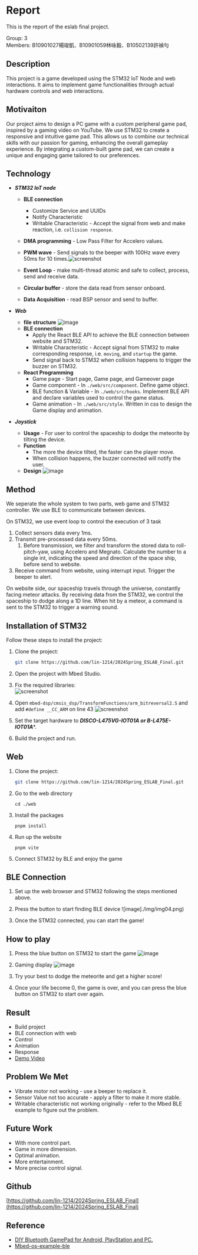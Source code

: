# Report

This is the report of the eslab final project.

Group: 3\
Members: B10901027楊竣凱、B10901059林咏毅、B10502139許禎勻

## Description

This project is a game developed using the STM32 IoT Node and web interactions. It aims to implement game functionalities through actual hardware controls and web interactions.

## Motivaiton

Our project aims to design a PC game with a custom peripheral game pad, inspired by a gaming video on YouTube. We use STM32 to create a responsive and intuitive game pad. This allows us to combine our technical skills with our passion for gaming, enhancing the overall gameplay experience. By integrating a custom-built game pad, we can create a unique and engaging game tailored to our preferences.

## Technology

- ***STM32 IoT node***

  - **BLE connection**
    - Customize Service and UUIDs
    - Notify Characteristic
    - Writable Characteristic - Accept the signal from web and make reaction, i.e. `collision response`.
  - **DMA programming** - Low Pass Filter for Accelero values.
  - **PWM wave** - Send signals to the beeper with 100Hz wave every 50ms for 10 times.![screenshot](./img/img09.png)
  
  - **Event Loop** - make multi-thread atomic and safe to collect, process, send and receive data. 
  - **Circular buffer** - store the data read from sensor onboard.
  - **Data Acquisition** - read BSP sensor and send to buffer.
  
- ***Web***
  - **file structure**
  ![image](./img/img08.png)
  - **BLE connection**
    - Apply the React BLE API to achieve the BLE connection between website and STM32.
    - Writable Characteristic - Accept signal from STM32 to make corresponding response, i.e. `moving`, and `startup` the game.
    - Send signal back to STM32 when collision happens to trigger the buzzer on STM32.
  - **React Programming**
    - Game page - Start page, Game page, and Gameover page
    - Game component - In `./web/src/component`. Define game object.
    - BLE function & Variable - In `./web/src/hooks`. Implement BLE API and declare variables used to control the game status.
    - Game animation - In `./web/src/style`.  Written in css to design the Game display and animation.
- ***Joystick***
  - **Usage** - For user to control the spaceship to dodge the meteorite by tilting the device.
  - **Function**
    - The more the device tilted, the faster can the player move.
    - When collision happens, the buzzer connected will notify the user.
  - **Design**
  ![image](./img/img07.jpg)
## Method

We seperate the whole system to two parts, web game and STM32 controller. We use BLE to communicate between devices.

On STM32, we use event loop to control the execution of 3 task
1. Collect sensors data every 1ms.
2. Transmit pre-processed data every 50ms. 
   1. Before transmission, we filter and transform the stored data to roll-pitch-yaw, using Accelero and Megnato. Calculate the number to a single int, indicating the speed and direction of the space ship, before send to website.
3. Receive command from website, using interrupt input. Trigger the beeper to alert.

On website side, our spaceship travels through the universe, constantly facing meteor attacks. By receiving data from the STM32, we control the spaceship to dodge along a 1D line. When hit by a meteor, a command is sent to the STM32 to trigger a warning sound.

## Installation of STM32

Follow these steps to install the project:

1. Clone the project:

   ```bash
   git clone https://github.com/lin-1214/2024Spring_ESLAB_Final.git

2. Open the project with Mbed Studio.
3. Fix the required libraries:\
   ![screenshot](./img/img02.png)
4. Open `mbed-dsp/cmsis_dsp/TransformFunctions/arm_bitreversal2.S` and add `#define __CC_ARM` on line 43
   ![screenshot](./img/img01.png)
5. Set the target hardware to ***DISCO-L475VG-IOT01A or B-L475E-IOT01A****.
6. Build the project and run.

## Web

1. Clone the project:

   ```bash
   git clone https://github.com/lin-1214/2024Spring_ESLAB_Final.git

2. Go to the web directory

   ```
   cd ./web
3. Install the packages

   ```
   pnpm install
4. Run up the website

   ```
   pnpm vite
5. Connect STM32 by BLE and enjoy the game  

## BLE Connection

1. Set up the web browser and STM32 following the steps mentioned above.
2. Press the button to start finding BLE device
   ![image]./img/img04.png)

3. Once the STM32 connected, you can start the game!

## How to play
1. Press the blue button on STM32 to start the game
![image](./img/img05.png)

2. Gaming display
![image](./img/img06.png)

2. Try your best to dodge the meteorite and get a higher score!

3. Once your life become 0, the game is over, and you can press the blue button on STM32 to start over again.

## Result

- Build project
- BLE connection with web
- Control
- Animation
- Response
- [Demo Video](https://drive.google.com/file/d/1MnjLGypI6-sU0xRZzgUswl1qq9AR_XP6/view?usp=sharing)

## Problem We Met

- Vibrate motor not working - use a beeper to replace it.
- Sensor Value not too accurate - apply a filter to make it more stable.
- Writable characteristic not working originally - refer to the Mbed BLE example to figure out the problem.

## Future Work

- With more control part.
- Game in more dimension.
- Optimal animation.
- More entertainment.
- More precise control signal.

## Github

[https://github.com/lin-1214/2024Spring_ESLAB_Final](https://github.com/lin-1214/2024Spring_ESLAB_Final)

## Reference

- [DIY Bluetooth GamePad for Android, PlayStation and PC.](https://www.youtube.com/watch?v=zOuCZpH0Dqg)
- [Mbed-os-example-ble](https://github.com/ARMmbed/mbed-os-example-ble/tree/development)
